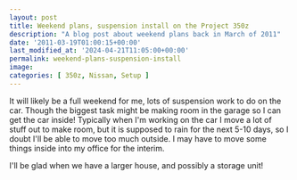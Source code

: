 ```yaml
---
layout: post
title: Weekend plans, suspension install on the Project 350z
description: "A blog post about weekend plans back in March of 2011"
date: '2011-03-19T01:00:15+00:00'
last_modified_at: '2024-04-21T11:05:00+00:00'
permalink: weekend-plans-suspension-install
image:
categories: [ 350z, Nissan, Setup ]
---
```

It will likely be a full weekend for me, lots of suspension work to do on the car. Though the biggest task might be making room in the garage so I can get the car inside! Typically when I'm working on the car I move a lot of stuff out to make room, but it is supposed to rain for the next 5-10 days, so I doubt I'll be able to move too much outside. I may have to move some things inside into my office for the interim.

I'll be glad when we have a larger house, and possibly a storage unit! 



